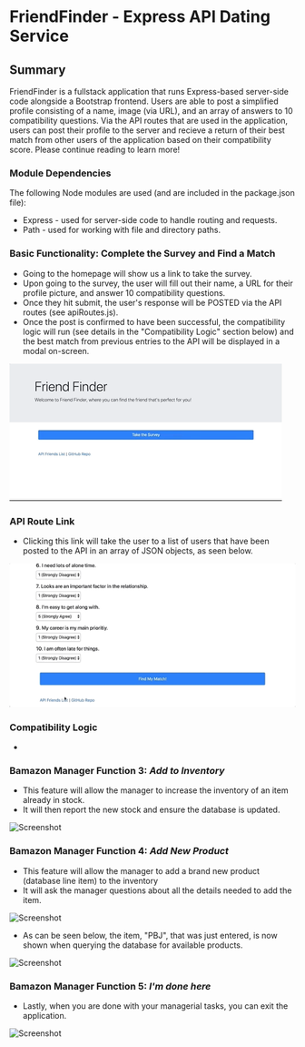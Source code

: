 # FriendFinder - Express API Dating Service
## Summary
FriendFinder is a fullstack application that runs Express-based server-side code alongside a Bootstrap frontend. Users are able to post a simplified profile consisting of a name, image (via URL), and an array of answers to 10 compatibility questions. Via the API routes that are used in the application, users can post their profile to the server and recieve a return of their best match from other users of the application based on their compatibility score. Please continue reading to learn more!

### Module Dependencies
The following Node modules are used (and are included in the package.json file):
* Express - used for server-side code to handle routing and requests.
* Path - used for working with file and directory paths.

### Basic Functionality: Complete the Survey and Find a Match
* Going to the homepage will show us a link to take the survey.
* Upon going to the survey, the user will fill out their name, a URL for their profile picture, and answer 10 compatibility questions.
* Once they hit submit, the user's response will be POSTED via the API routes (see apiRoutes.js).
* Once the post is confirmed to have been successful, the compatibility logic will run (see details in the "Compatibility Logic" section below) and the best match from previous entries to the API will be displayed in a modal on-screen.
  
![Screenshot](basic-operation.gif)

### API Route Link
* Clicking this link will take the user to a list of users that have been posted to the API in an array of JSON objects, as seen below.

![Screenshot](api-data.gif)

### Compatibility Logic
* 

### Bamazon Manager Function 3: *Add to Inventory*
* This feature will allow the manager to increase the inventory of an item already in stock.
* It will then report the new stock and ensure the database is updated.

![Screenshot](README_images/bamazonManager3.gif)

### Bamazon Manager Function 4: *Add New Product*
* This feature will allow the manager to add a brand new product (database line item) to the inventory
* It will ask the manager questions about all the details needed to add the item.

![Screenshot](README_images/bamazonManager4.gif)

* As can be seen below, the item, "PBJ", that was just entered, is now shown when querying the database for available products.

![Screenshot](README_images/bamazonManager5.gif)

### Bamazon Manager Function 5: *I'm done here*

* Lastly, when you are done with your managerial tasks, you can exit the application.

![Screenshot](README_images/bamazonManager6.gif)
